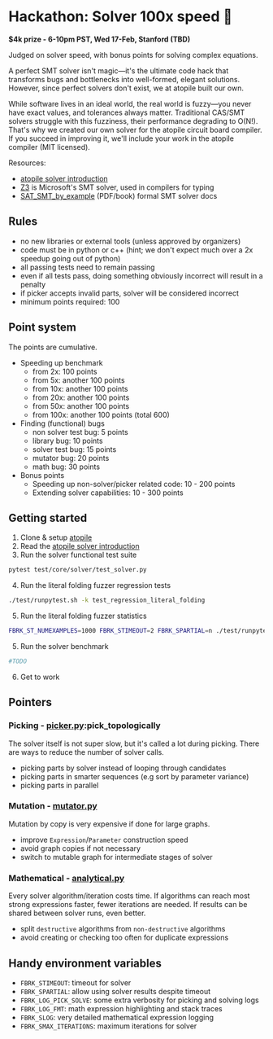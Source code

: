 # Hackathon: Solver 100x speed 🚀

**$4k prize - 6-10pm PST, Wed 17-Feb, Stanford (TBD)**

​Judged on solver speed, with bonus points for solving complex equations.

​A perfect SMT solver isn't magic—it's the ultimate code hack that transforms bugs and bottlenecks into well-formed, elegant solutions. However, since perfect solvers don't exist, we at atopile built our own.

​While software lives in an ideal world, the real world is fuzzy—you never have exact values, and tolerances always matter. Traditional CAS/SMT solvers struggle with this fuzziness, their performance degrading to O(N!). That's why we created our own solver for the atopile circuit board compiler. If you succeed in improving it, we'll include your work in the atopile compiler (MIT licensed).

​Resources:

- [atopile solver introduction](https://github.com/atopile/atopile/tree/main/src/faebryk/core/solver)
- [Z3](https://github.com/Z3Prover/z3) is Microsoft's SMT solver, used in compilers for typing
- [SAT_SMT_by_example](https://smt.st/SAT_SMT_by_example.pdf) (PDF/book) formal SMT solver docs


## Rules

- no new libraries or external tools (unless approved by organizers)
- code must be in python or c++ (hint; we don't expect much over a 2x speedup going out of python)
- all passing tests need to remain passing
- even if all tests pass, doing something obviously incorrect will result in a penalty
- if picker accepts invalid parts, solver will be considered incorrect
- minimum points required: 100


## Point system
The points are cumulative.

- Speeding up benchmark
    - from 2x: 100 points
    - from 5x: another 100 points
    - from 10x: another 100 points
    - from 20x: another 100 points
    - from 50x: another 100 points
    - from 100x: another 100 points (total 600)
- Finding (functional) bugs
    - non solver test bug: 5 points
    - library bug: 10 points
    - solver test bug: 15 points
    - mutator bug: 20 points
    - math bug: 30 points
- Bonus points
    - Speeding up non-solver/picker related code: 10 - 200 points
    - Extending solver capabilities: 10 - 300 points

## Getting started

1. Clone & setup [atopile](https://github.com/atopile/atopile)
2. Read the [atopile solver introduction](https://github.com/atopile/atopile/tree/main/src/faebryk/core/solver)
3. Run the solver functional test suite

```bash
pytest test/core/solver/test_solver.py
```

4. Run the literal folding fuzzer regression tests

```bash
./test/runpytest.sh -k test_regression_literal_folding
```

5. Run the literal folding fuzzer statistics

```bash
FBRK_ST_NUMEXAMPLES=1000 FBRK_STIMEOUT=2 FBRK_SPARTIAL=n ./test/runpytest.sh -Wignore --hypothesis-show-statistics -k "test_folding_statistics" | grep -v Retried | grep -v "invalid because"
```
5. Run the solver benchmark
```bash
#TODO
```
6. Get to work

## Pointers

### Picking - [picker.py](../../src/faebryk/libs/picker/picker.py):pick_topologically
The solver itself is not super slow, but it's called a lot during picking.
There are ways to reduce the number of solver calls.

- picking parts by solver instead of looping through candidates
- picking parts in smarter sequences (e.g sort by parameter variance)
- picking parts in parallel

### Mutation - [mutator.py](../../src/faebryk/core/solver/mutator.py)
Mutation by copy is very expensive if done for large graphs.

- improve `Expression`/`Parameter` construction speed
- avoid graph copies if not necessary
- switch to mutable graph for intermediate stages of solver

### Mathematical - [analytical.py](../../src/faebryk/core/solver/analytical.py)
Every solver algorithm/iteration costs time.
If algorithms can reach most strong expressions faster, fewer iterations are needed.
If results can be shared between solver runs, even better.

- split `destructive` algorithms from `non-destructive` algorithms
- avoid creating or checking too often for duplicate expressions


## Handy environment variables

- `FBRK_STIMEOUT`: timeout for solver
- `FBRK_SPARTIAL`: allow using solver results despite timeout
- `FBRK_LOG_PICK_SOLVE`: some extra verbosity for picking and solving logs
- `FBRK_LOG_FMT`: math expression highlighting and stack traces
- `FBRK_SLOG`: very detailed mathematical expression logging
- `FBRK_SMAX_ITERATIONS`: maximum iterations for solver
